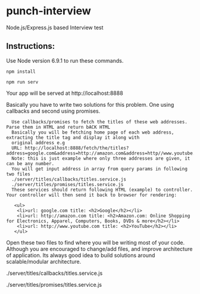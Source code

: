 # punch-interview
Node.js/Express.js based Interview test



## Instructions:
Use Node version 6.9.1 to run these commands.

`npm install`

`npm run serv`

Your app will be served at http://localhost:8888

Basically you have to write two solutions for this problem. One using callbacks and second using promises.

```
  Use callbacks/promises to fetch the titles of these web addresses. Parse them in HTML and return bACK HTML
  Basically you will be fetching home page of each web address, extracting the title tag and display it along with
  original address e.g
  URL: http://localhost:8888/fetch/the/titles?address=google.com&address=http://amazon.com&address=http//www.youtube.com
  Note: this is just example where only three addresses are given, it can be any number.
  You will get input address in array from query params in following two files 
  ./server/titles/callbacks/titles.service.js  
  ./server/titles/promises/titles.service.js
  These services should return following HTML (example) to controller. Your controller will then send it back to browser for rendering:

   <ul>
    <li>url: google.com title: <h2>Google</h2></li>
    <li>url: http://amazon.com title: <h2>Amazon.com: Online Shopping for Electronics, Apparel, Computers, Books, DVDs & more</h2></li>
    <li>url: http://www.youtube.com title: <h2>YouTube</h2></li>
   </ul>
```

Open these two files to find where you will be writing most of your code. Although you are encouraged to change/add files, and improve
architecture of application. Its always good idea to build solutions around scalable/modular architecture.

./server/titles/callbacks/titles.service.js

./server/titles/promises/titles.service.js
